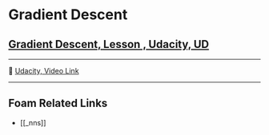 # Gradient Descent

## [Gradient Descent, Lesson , Udacity, UD]()

---

🎥 [Udacity, Video Link]()

---

## Foam Related Links

- [[_nns]]
